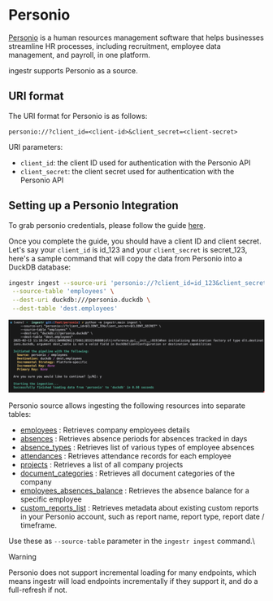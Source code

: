 # Personio
[Personio](https://personio.de/) is a human resources management software that helps businesses
streamline HR processes, including recruitment, employee data management, and payroll, in one
platform.

ingestr supports Personio as a source.

## URI format

The URI format for Personio is as follows:

```plaintext
personio://?client_id=<client-id>&client_secret=<client-secret>
```

URI parameters:

- `client_id`: the client ID used for authentication with the Personio API
- `client_secret`: the client secret used for authentication with the Personio API

## Setting up a Personio Integration

To grab personio credentials, please follow the guide [here](https://dlthub.com/docs/dlt-ecosystem/verified-sources/personio#grab-credentials).

Once you complete the guide, you should have a client ID and client secret. Let's say your `client_id` is id_123 and your `client_secret` is secret_123, here's a sample command that will copy the data from Personio into a DuckDB database:

```bash
ingestr ingest --source-uri 'personio://?client_id=id_123&client_secret=secret_123' \
 --source-table 'employees' \
 --dest-uri duckdb:///personio.duckdb \
 --dest-table 'dest.employees'
```

<img alt="personio_img" src="../media/personio.png"/>


Personio source allows ingesting the following resources into separate tables:
- [employees](https://developer.personio.de/reference/get_company-employees) : Retrieves company employees details
- [absences](https://developer.personio.de/reference/get_company-time-offs) : Retrieves absence periods for absences tracked in days
- [absence_types](https://developer.personio.de/reference/get_company-time-off-types) : Retrieves list of various types of employee absences
- [attendances](https://developer.personio.de/reference/get_company-attendances) : Retrieves attendance records for each employee
- [projects](https://developer.personio.de/reference/get_company-attendances-projects) : Retrieves a list of all company projects
- [document_categories](https://developer.personio.de/reference/get_company-document-categories) : Retrieves all document categories of the company
- [employees_absences_balance](https://developer.personio.de/reference/get_company-employees-employee-id-absences-balance) : Retrieves the absence balance for a specific employee
- [custom_reports_list](https://developer.personio.de/reference/listreports) : Retrieves metadata about existing custom reports in your Personio account, such as report name, report type, report date / timeframe.

Use these as `--source-table` parameter in the `ingestr ingest` command.\


> [!WARNING]
> Personio does not support incremental loading for many endpoints, which means ingestr will load endpoints incrementally if they support it, and do a full-refresh if not.